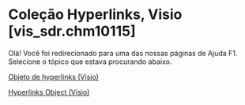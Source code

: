 
# Coleção Hyperlinks, Visio [vis_sdr.chm10115]

Olá! Você foi redirecionado para uma das nossas páginas de Ajuda F1. Selecione o tópico que estava procurando abaixo.

[Objeto de hyperlinks (Visio)](http://msdn.microsoft.com/library/7365511f-d689-772a-e42c-d3efbcf51d0b%28Office.15%29.aspx)

[Hyperlinks Object (Visio)](http://msdn.microsoft.com/library/3f0dc6d6-ecd0-9e9f-a2e1-e3b63f44d8f2.aspx)

